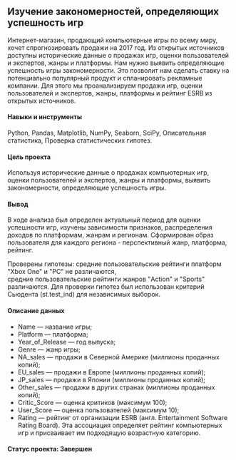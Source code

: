 ## Изучение закономерностей, определяющих успешность игр

Интернет-магазин, продающий компьютерные игры по всему миру, хочет спрогнозировать продажи на 2017 год. 
Из открытых источников доступны исторические данные о продажах игр, оценки пользователей и экспертов, жанры и платформы.
Нам нужно выявить определяющие успешность игры закономерности. 
Это позволит нам сделать ставку на потенциально популярный продукт и спланировать рекламные компании.
Для этого мы проанализируем продажи игр, оценки пользователей и экспертов, жанры, платформы и рейтинг ESRB из открытых источников.

#### Навыки и инструменты

Python, Pandas, Matplotlib, NumPy, Seaborn, SciPy, Описательная статистика, Проверка статистических гипотез.
 
#### Цель проекта

Используя исторические данные о продажах компьютерных игр, оценки пользователей и экспертов, жанры и платформы, 
выявить закономерности, определяющие успешность игры.
 
#### Вывод 

В ходе анализа был определен актуальный период для оценки успешности игр, изучены зависимости признаков, распределения доходов по платформам, жанрам и регионам. 
Сформирован образ пользователя для каждого региона - перспективный жанр, платформа, рейтинг.

Проверены гипотезы: средние пользовательские рейтинги платформ "Xbox One" и "PC" не различаются,  
средние пользовательские рейтинги жанров "Action" и "Sports" различаются. 
Для проверки гипотез был использован критерий Сьюдента (st.test_ind) для независимых выборок.

#### Описание данных

* Name — название игры;
* Platform — платформа;
* Year_of_Release — год выпуска;
* Genre — жанр игры;
* NA_sales — продажи в Северной Америке (миллионы проданных копий);
* EU_sales — продажи в Европе (миллионы проданных копий);
* JP_sales — продажи в Японии (миллионы проданных копий);
* Other_sales — продажи в других странах (миллионы проданных копий);
* Critic_Score — оценка критиков (максимум 100);
* User_Score — оценка пользователей (максимум 10);
* Rating — рейтинг от организации ESRB (англ. Entertainment Software Rating Board). Эта ассоциация определяет рейтинг компьютерных игр и присваивает им подходящую возрастную категорию.

#### Статус проекта: Завершен
